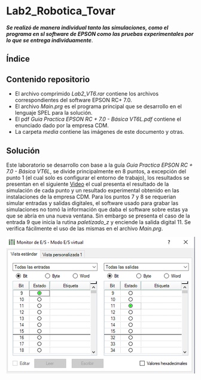 # Lab2_Robotica_Tovar
***Se realizó de manera individual tanto las simulaciones, como el programa en sl software de EPSON como las pruebas experimentales por lo que se entrega individuamente***.

## Índice

## Contenido repositorio
 - El archivo comprimido _Lab2_VT6.rar_ contiene los archivos correspondientes del software EPSON RC+ 7.0.
 - El archivo _Main.prg_ es el programa principal que se desarrollo en el lenguaje SPEL para la solución.
 - El pdf _Guia Practica EPSON RC + 7.0 - Básica VT6L.pdf_ contiene el enunciado dado por la empresa CDM.
 - La carpeta _media_ contiene las imágenes de este documento y otras.

## Solución
Este laboratorio se desarrollo con base a la guía _Guia Practica EPSON RC + 7.0 - Básica VT6L_, se divide principalmente en 8 puntos, a excepción del punto 1 (el cual solo es configurar el entorno de trabajo), los resultados se presentan en el siguiente [Video](https://youtu.be/-LNeQltDM28) el cual presenta el resultado de la simulación de cada punto y un resultado experimental obtenido en las instalaciones de la empresa CDM. Para los puntos 7 y 8 se requerian simular entradas y salidas digitales, el software usado para grabar las simulaciones no tomó la información que daba el software sobre estas ya que se abría en una nueva ventana. Sin embargo se presenta el caso de la entrada 9 que inicia la rutina _paletizado_z_ y enciende la salida digital 11. Se verifica fácilmente el uso de las mismas en el archivo _Main.prg_.

<p align="center"> <img width="550" alt="workspace" src="media/ES_Digitales.png"> </p>
